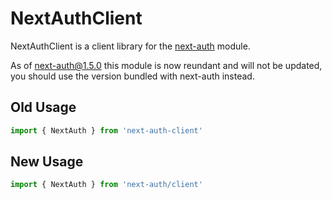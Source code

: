 # NextAuthClient

NextAuthClient is a client library for the [next-auth](https://www.npmjs.com/package/next-auth) module.

As of next-auth@1.5.0 this module is now reundant and will not be updated, you should use the version bundled with next-auth instead.

## Old Usage

````javascript
import { NextAuth } from 'next-auth-client'
````

## New Usage

````javascript
import { NextAuth } from 'next-auth/client'
````
